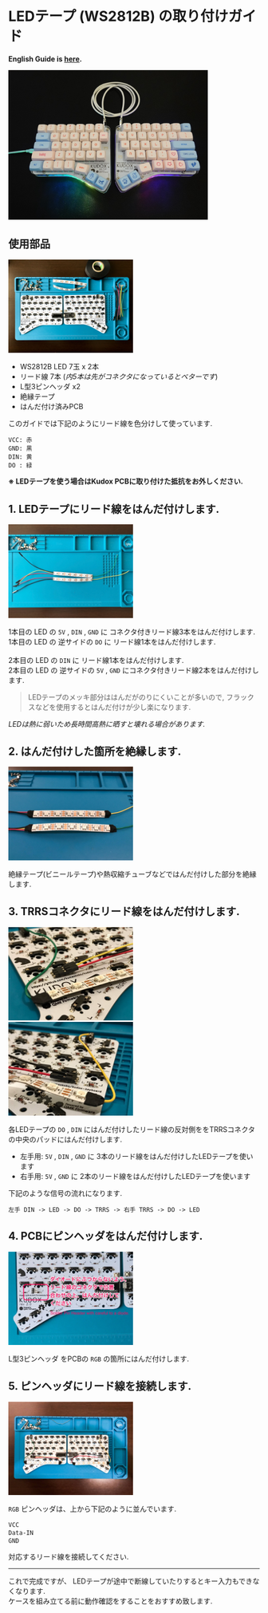 # LEDテープ (WS2812B) の取り付けガイド

**English Guide is [here](LED.md).**

<div>
<img src="../../img/kudox-rev3-led.jpg" alt="kudox led image" width="400"/>
</div>

## 使用部品

<div>
<img src="../../img/led-parts.jpg" alt="led parts" width="250"/>
</div>

- WS2812B LED 7玉 x 2本
- リード線 7本 (*内5本は先がコネクタになっているとベターです*)
- L型3ピンヘッダ x2
- 絶縁テープ
- はんだ付け済みPCB


このガイドでは下記のようにリード線を色分けして使っています.
```
VCC: 赤
GND: 黒
DIN: 黄
DO : 緑
```

**※ LEDテープを使う場合はKudox PCBに取り付けた抵抗をお外しください.**

## 1. LEDテープにリード線をはんだ付けします.

<div><img src="../../img/led-soldered.jpg" alt="led soldered" width="250"/></div>

1本目の LED の `5V` , `DIN` , `GND` に コネクタ付きリード線3本をはんだ付けします.  
1本目の LED の 逆サイドの `DO` に リード線1本をはんだ付けします.  
<br/>
2本目の LED の `DIN` に リード線1本をはんだ付けします.  
2本目の LED の 逆サイドの `5V` , `GND` にコネクタ付きリード線2本をはんだ付けします.  

> LEDテープのメッキ部分ははんだがのりにくいことが多いので, フラックスなどを使用するとはんだ付けが少し楽になります.

*LEDは熱に弱いため長時間高熱に晒すと壊れる場合があります.*  


## 2. はんだ付けした箇所を絶縁します.

<div><img src="../../img/led-insulation.jpg" alt="led insulation" width="250"/></div>

絶縁テープ(ビニールテープ)や熱収縮チューブなどではんだ付けした部分を絶縁します.  


## 3. TRRSコネクタにリード線をはんだ付けします.

<div><img src="../../img/led-left.jpg" alt="led wired" width="250"/>&nbsp;&nbsp;<img src="../../img/led-right.jpg" alt="led wired" width="250"/></div>

各LEDテープの `DO` , `DIN` にはんだ付けしたリード線の反対側ををTRRSコネクタの中央のパッドにはんだ付けします.

- 左手用: `5V` , `DIN` , `GND` に 3本のリード線をはんだ付けしたLEDテープを使います
- 右手用: `5V` , `GND` に 2本のリード線をはんだ付けしたLEDテープを使います

下記のような信号の流れになります.  
```
左手 DIN -> LED -> DO -> TRRS -> 右手 TRRS -> DO -> LED
```

## 4. PCBにピンヘッダをはんだ付けします.

<div><img src="../../img/led-pin-header.jpg" alt="led pin header" width="250"/></div>

L型3ピンヘッダ をPCBの `RGB` の箇所にはんだ付けします.  


## 5. ピンヘッダにリード線を接続します.
<div><img src="../../img/led-wired.jpg" alt="led wired" width="250"/></div>

`RGB` ピンヘッダは、上から下記のように並んでいます.

```
VCC
Data-IN
GND
```

対応するリード線を接続してください.

---

これで完成ですが、 LEDテープが途中で断線していたりするとキー入力もできなくなります.  
ケースを組み立てる前に動作確認をすることをおすすめ致します.


